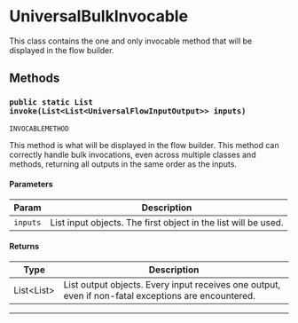 # UniversalBulkInvocable

This class contains the one and only invocable method that will be displayed in the flow builder.

## Methods

### `public static List invoke(List<List<UniversalFlowInputOutput>> inputs)`

`INVOCABLEMETHOD`

This method is what will be displayed in the flow builder. This method can correctly handle bulk invocations, even across multiple classes and methods, returning all outputs in the same order as the inputs.

#### Parameters

| Param    | Description                                                                              |
| -------- | ---------------------------------------------------------------------------------------- |
| `inputs` | List<UniversalFlowInputOutput> input objects. The first object in the list will be used. |

#### Returns

| Type                                 | Description                                                                                                                   |
| ------------------------------------ | ----------------------------------------------------------------------------------------------------------------------------- |
| List<List<UniversalFlowInputOutput>> | List<UniversalFlowInputOutput> output objects. Every input receives one output, even if non-fatal exceptions are encountered. |

---

